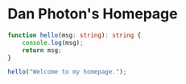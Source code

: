 # Dan Photon's Homepage



```typescript
function hello(msg: string): string {
    console.log(msg);
    return msg;
}

hello("Welcome to my homepage.");
```